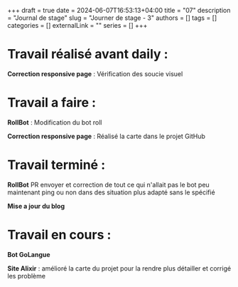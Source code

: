 +++ 
draft = true
date = 2024-06-07T16:53:13+04:00
title = "07"
description = "Journal de stage"
slug = "Journer de stage - 3"
authors = []
tags = []
categories = []
externalLink = ""
series = []
+++


# Travail réalisé avant daily :

**Correction responsive page** : Vérification des soucie visuel

# Travail a faire :

**RollBot** : Modification du bot roll

**Correction responsive page** : Réalisé la carte dans le projet GitHub

# Travail terminé :

**RollBot** PR envoyer et correction de tout ce qui n'allait pas le bot peu maintenant ping ou non dans des situation plus adapté sans le spécifié

**Mise a jour du blog**


# Travail en cours :

**Bot GoLangue** 

**Site Alixir** : amélioré la carte du projet pour la rendre plus détailler et corrigé les problème
